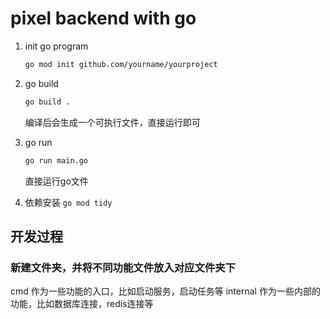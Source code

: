 # pixel backend with go

1. init go program

   ```bash
   go mod init github.com/yourname/yourproject
   ```

2. go build

   ```bash
   go build .
   ```

     编译后会生成一个可执行文件，直接运行即可

3. go run

   ```bash
   go run main.go
   ```

     直接运行go文件

4. 依赖安装 `go mod tidy`

## 开发过程

### 新建文件夹，并将不同功能文件放入对应文件夹下

   cmd 作为一些功能的入口，比如启动服务，启动任务等
   internal 作为一些内部的功能，比如数据库连接，redis连接等
